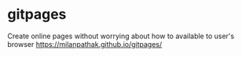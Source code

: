 # gitpages
Create online pages without worrying about how to available to user's browser
https://milanpathak.github.io/gitpages/
